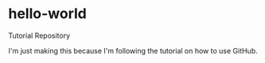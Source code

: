 # hello-world
Tutorial Repository

I'm just making this because I'm following the tutorial on how to use GitHub.
